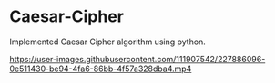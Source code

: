# Caesar-Cipher
Implemented Caesar Cipher algorithm using python.

https://user-images.githubusercontent.com/111907542/227886096-0e511430-be94-4fa6-86bb-4f57a328dba4.mp4


